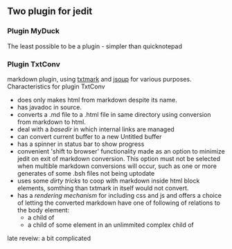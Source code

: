 ## Two plugin for jedit

### Plugin MyDuck
The least possible to be a plugin - simpler than quicknotepad


### Plugin TxtConv
markdown plugin, using [txtmark](https://github.com/rjeschke/txtmark) and [jsoup](https://jsoup.org/) for various purposes. Characteristics for plugin TxtConv

- does only makes html from markdown despite its name.
- has javadoc in source.
- converts a .md file to a .html file in same directory using conversion from markdown to html.
- deal with a _basedir_ in which internal links are managed 
- can convert current buffer to a new Untitled buffer
- has a spinner in status bar to show progress
- convenient 'shift to browser' functionality made as an option to minimize jedit on exit of markdown conversion. This option must not be selected when multible markdown conversions will occur, such as one or more generates of some .bsh files not being uptodate 
- uses some _dirty tricks_ to coop with markdown inside html block elements, somthing than txtmark in itself would not convert.
- has a _rendering mechanism_ for including css and js and offers a choice of letting the converted markdown have one of following of relations to the body element:
	- a child of
	- a child of some element in an unlimmited complex child of
	

late reveiw: a bit complicated
